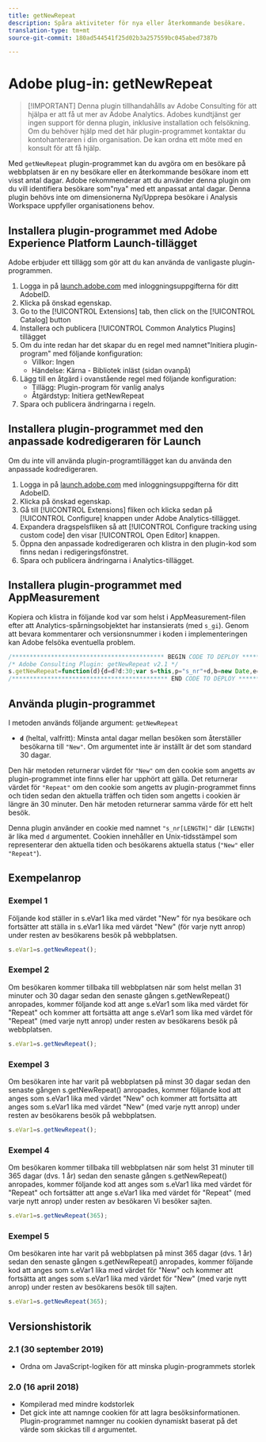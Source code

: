 ```yaml
---
title: getNewRepeat
description: Spåra aktiviteter för nya eller återkommande besökare.
translation-type: tm+mt
source-git-commit: 180ad544541f25d02b3a257559bc045abed7387b

---
```



# Adobe plug-in: getNewRepeat

> [!IMPORTANT] Denna plugin tillhandahålls av Adobe Consulting för att hjälpa er att få ut mer av Adobe Analytics. Adobes kundtjänst ger ingen support för denna plugin, inklusive installation och felsökning. Om du behöver hjälp med det här plugin-programmet kontaktar du kontohanteraren i din organisation. De kan ordna ett möte med en konsult för att få hjälp.

Med `getNewRepeat` plugin-programmet kan du avgöra om en besökare på webbplatsen är en ny besökare eller en återkommande besökare inom ett visst antal dagar. Adobe rekommenderar att du använder denna plugin om du vill identifiera besökare som&quot;nya&quot; med ett anpassat antal dagar. Denna plugin behövs inte om dimensionerna Ny/Upprepa besökare i Analysis Workspace uppfyller organisationens behov.

## Installera plugin-programmet med Adobe Experience Platform Launch-tillägget

Adobe erbjuder ett tillägg som gör att du kan använda de vanligaste plugin-programmen.

1. Logga in på [launch.adobe.com](https://launch.adobe.com) med inloggningsuppgifterna för ditt AdobeID.
1. Klicka på önskad egenskap.
1. Go to the [!UICONTROL Extensions] tab, then click on the [!UICONTROL Catalog] button
1. Installera och publicera [!UICONTROL Common Analytics Plugins] tillägget
1. Om du inte redan har det skapar du en regel med namnet&quot;Initiera plugin-program&quot; med följande konfiguration:
   * Villkor: Ingen
   * Händelse: Kärna - Bibliotek inläst (sidan ovanpå)
1. Lägg till en åtgärd i ovanstående regel med följande konfiguration:
   * Tillägg: Plugin-program för vanlig analys
   * Åtgärdstyp: Initiera getNewRepeat
1. Spara och publicera ändringarna i regeln.

## Installera plugin-programmet med den anpassade kodredigeraren för Launch

Om du inte vill använda plugin-programtillägget kan du använda den anpassade kodredigeraren.

1. Logga in på [launch.adobe.com](https://launch.adobe.com) med inloggningsuppgifterna för ditt AdobeID.
1. Klicka på önskad egenskap.
1. Gå till [!UICONTROL Extensions] fliken och klicka sedan på [!UICONTROL Configure] knappen under Adobe Analytics-tillägget.
1. Expandera dragspelsfliken så att [!UICONTROL Configure tracking using custom code] den visar [!UICONTROL Open Editor] knappen.
1. Öppna den anpassade kodredigeraren och klistra in den plugin-kod som finns nedan i redigeringsfönstret.
1. Spara och publicera ändringarna i Analytics-tillägget.

## Installera plugin-programmet med AppMeasurement

Kopiera och klistra in följande kod var som helst i AppMeasurement-filen efter att Analytics-spårningsobjektet har instansierats (med `s_gi`). Genom att bevara kommentarer och versionsnummer i koden i implementeringen kan Adobe felsöka eventuella problem.

```js
/******************************************* BEGIN CODE TO DEPLOY *******************************************/
/* Adobe Consulting Plugin: getNewRepeat v2.1 */
s.getNewRepeat=function(d){d=d?d:30;var s=this,p="s_nr"+d,b=new Date,e=s.c_r(p),f=e.split("-"),c=b.getTime();b.setTime(c+864E5*d); if(""===e||18E4>c-f[0]&&"New"===f[1])return s.c_w(p,c+"-New",b),"New";s.c_w(p,c+"-Repeat",b);return"Repeat"};
/******************************************** END CODE TO DEPLOY ********************************************/
```

## Använda plugin-programmet

I metoden används följande argument: `getNewRepeat`

* **`d`** (heltal, valfritt): Minsta antal dagar mellan besöken som återställer besökarna till `"New"`. Om argumentet inte är inställt är det som standard 30 dagar.

Den här metoden returnerar värdet för `"New"` om den cookie som angetts av plugin-programmet inte finns eller har upphört att gälla. Det returnerar värdet för `"Repeat"` om den cookie som angetts av plugin-programmet finns och tiden sedan den aktuella träffen och tiden som angetts i cookien är längre än 30 minuter. Den här metoden returnerar samma värde för ett helt besök.

Denna plugin använder en cookie med namnet `"s_nr[LENGTH]"` där `[LENGTH]` är lika med `d` argumentet. Cookien innehåller en Unix-tidsstämpel som representerar den aktuella tiden och besökarens aktuella status (`"New"` eller `"Repeat"`).

## Exempelanrop

### Exempel 1

Följande kod ställer in s.eVar1 lika med värdet &quot;New&quot; för nya besökare och fortsätter att ställa in s.eVar1 lika med värdet &quot;New&quot; (för varje nytt anrop) under resten av besökarens besök på webbplatsen.

```js
s.eVar1=s.getNewRepeat();
```

### Exempel 2

Om besökaren kommer tillbaka till webbplatsen när som helst mellan 31 minuter och 30 dagar sedan den senaste gången s.getNewRepeat() anropades, kommer följande kod att ange s.eVar1 som lika med värdet för &quot;Repeat&quot; och kommer att fortsätta att ange s.eVar1 som lika med värdet för &quot;Repeat&quot; (med varje nytt anrop) under resten av besökarens besök på webbplatsen.

```js
s.eVar1=s.getNewRepeat();
```

### Exempel 3

Om besökaren inte har varit på webbplatsen på minst 30 dagar sedan den senaste gången s.getNewRepeat() anropades, kommer följande kod att anges som s.eVar1 lika med värdet &quot;New&quot; och kommer att fortsätta att anges som s.eVar1 lika med värdet &quot;New&quot; (med varje nytt anrop) under resten av besökarens besök på webbplatsen.

```js
s.eVar1=s.getNewRepeat();
```

### Exempel 4

Om besökaren kommer tillbaka till webbplatsen när som helst 31 minuter till 365 dagar (dvs. 1 år) sedan den senaste gången s.getNewRepeat() anropades, kommer följande kod att anges som s.eVar1 lika med värdet för &quot;Repeat&quot; och fortsätter att ange s.eVar1 lika med värdet för &quot;Repeat&quot; (med varje nytt anrop) under resten av besökaren Vi besöker sajten.

```js
s.eVar1=s.getNewRepeat(365);
```

### Exempel 5

Om besökaren inte har varit på webbplatsen på minst 365 dagar (dvs. 1 år) sedan den senaste gången s.getNewRepeat() anropades, kommer följande kod att anges som s.eVar1 lika med värdet för &quot;New&quot; och kommer att fortsätta att anges som s.eVar1 lika med värdet för &quot;New&quot; (med varje nytt anrop) under resten av besökarens besök till sajten.

```js
s.eVar1=s.getNewRepeat(365);
```

## Versionshistorik

### 2.1 (30 september 2019)

* Ordna om JavaScript-logiken för att minska plugin-programmets storlek

### 2.0 (16 april 2018)

* Kompilerad med mindre kodstorlek
* Det gick inte att namnge cookien för att lagra besöksinformationen. Plugin-programmet namnger nu cookien dynamiskt baserat på det värde som skickas till `d` argumentet.

